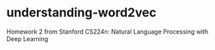 # understanding-word2vec
Homework 2 from Stanford CS224n: Natural Language Processing with Deep Learning
